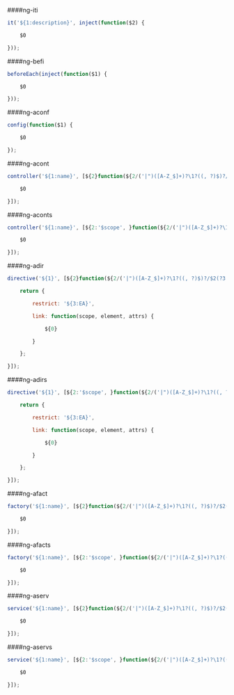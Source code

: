 ####ng-iti
```javascript
it('${1:description}', inject(function($2) {

    $0

}));
```
####ng-befi
```javascript
beforeEach(inject(function($1) {

    $0

}));
```
####ng-aconf
```javascript
config(function($1) {

    $0

});
```
####ng-acont
```javascript
controller('${1:name}', [${2}function(${2/('|")([A-Z_$]+)?\1?((, ?)$)?/$2(?3::$4)/ig}) {

    $0

}]);
```
####ng-aconts
```javascript
controller('${1:name}', [${2:'$scope', }function(${2/('|")([A-Z_$]+)?\1?((, ?)$)?/$2(?3::$4)/ig}) {

    $0

}]);
```
####ng-adir
```javascript
directive('${1}', [${2}function(${2/('|")([A-Z_$]+)?\1?((, ?)$)?/$2(?3::$4)/ig}) {

    return {

        restrict: '${3:EA}',

        link: function(scope, element, attrs) {

            ${0}

        }

    };

}]);
```
####ng-adirs
```javascript
directive('${1}', [${2:'$scope', }function(${2/('|")([A-Z_$]+)?\1?((, ?)$)?/$2(?3::$4)/ig}) {

    return {

        restrict: '${3:EA}',

        link: function(scope, element, attrs) {

            ${0}

        }

    };

}]);
```
####ng-afact
```javascript
factory('${1:name}', [${2}function(${2/('|")([A-Z_$]+)?\1?((, ?)$)?/$2(?3::$4)/ig}) {

    $0

}]);
```
####ng-afacts
```javascript
factory('${1:name}', [${2:'$scope', }function(${2/('|")([A-Z_$]+)?\1?((, ?)$)?/$2(?3::$4)/ig}) {

    $0

}]);
```
####ng-aserv
```javascript
service('${1:name}', [${2}function(${2/('|")([A-Z_$]+)?\1?((, ?)$)?/$2(?3::$4)/ig}) {

    $0

}]);
```
####ng-aservs
```javascript
service('${1:name}', [${2:'$scope', }function(${2/('|")([A-Z_$]+)?\1?((, ?)$)?/$2(?3::$4)/ig}) {

    $0

}]);
```
